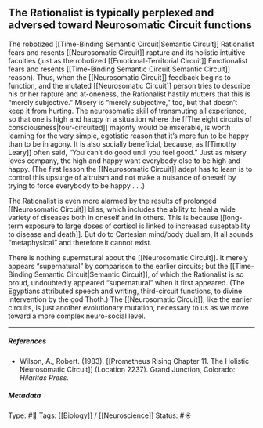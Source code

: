 ## The Rationalist is typically perplexed and adversed toward Neurosomatic Circuit functions  # 

The robotized [[Time-Binding Semantic Circuit|Semantic Circuit]] Rationalist fears and resents [[Neurosomatic Circuit]] rapture and its holistic intuitive faculties (just as the robotized [[Emotional-Territorial Circuit]] Emotionalist fears and resents [[Time-Binding Semantic Circuit|Semantic Circuit]] reason). Thus, when the [[Neurosomatic Circuit]] feedback begins to function, and the mutated [[Neurosomatic Circuit]] person tries to describe his or her rapture and at-oneness, the Rationalist hastily mutters that this is “merely subjective.” Misery is “merely subjective,” too, but that doesn’t keep it from hurting. The neurosomatic skill of transmuting all experience, so that one is high and happy in a situation where the [[The eight circuits of consciousness|four-circuited]] majority would be miserable, is worth learning for the very simple, egotistic reason that it’s more fun to be happy than to be in agony. It is also socially beneficial, because, as [[Timothy Leary]] often said, “You can’t do good until you feel good.” Just as misery loves company, the high and happy want everybody else to be high and happy. (The first lesson the [[Neurosomatic Circuit]] adept has to learn is to control this upsurge of altruism and not make a nuisance of oneself by trying to force everybody to be happy . . .)

The Rationalist is even more alarmed by the results of prolonged [[Neurosomatic Circuit]] bliss, which includes the ability to heal a wide variety of diseases both in oneself and in others. This is because [[long-term exposure to large doses of cortisol is linked to increased suseptability to disease and death]]. But do to Cartesian mind/body dualism, It all sounds “metaphysical” and therefore it cannot exist.

There is nothing supernatural about the [[Neurosomatic Circuit]]. It merely appears “supernatural” by comparison to the earlier circuits; but the [[Time-Binding Semantic Circuit|Semantic Circuit]], of which the Rationalist is so proud, undoubtedly appeared “supernatural” when it first appeared. (The Egyptians attributed speech and writing, third-circuit functions, to divine intervention by the god Thoth.) The [[Neurosomatic Circuit]], like the earlier circuits, is just another evolutionary mutation, necessary to us as we move toward a more complex neuro-social level.

___

##### References

- Wilson, A., Robert. (1983). [[Prometheus Rising Chapter 11. The Holistic Neurosomatic Circuit]] (Location 2237). Grand Junction, Colorado: _Hilaritas Press_.

##### Metadata

Type: #🔴 
Tags: [[Biology]] / [[Neuroscience]]
Status: #☀️ 